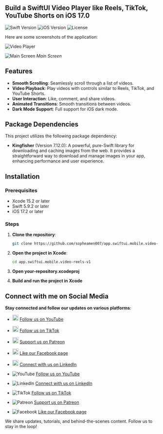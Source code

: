 ## Build a SwiftUI Video Player like Reels, TikTok, YouTube Shorts on iOS 17.0
![Swift Version](https://img.shields.io/badge/Swift-5.0-orange.svg)
![iOS Version](https://img.shields.io/badge/iOS-17.0%2B-blue.svg)
![License](https://img.shields.io/badge/license-MIT-green.svg)

Here are some screenshots of the application:

![Video Player](https://github.com/user-attachments/assets/aefd4e93-0077-4d56-9003-7e655e21aca6)

![Main Screen](https://github.com/user-attachments/assets/fde8a998-de17-43ca-bb19-886f6411a5db)
*Main Screen*

## Features

- **Smooth Scrolling**: Seamlessly scroll through a list of videos.
- **Video Playback**: Play videos with controls similar to Reels, TikTok, and YouTube Shorts.
- **User Interaction**: Like, comment, and share videos.
- **Animated Transitions**: Smooth transitions between videos.
- **Dark Mode Support**: Full support for iOS dark mode.

## Package Dependencies

This project utilizes the following package dependency:

- **Kingfisher** (Version 7.12.0): A powerful, pure-Swift library for downloading and caching images from the web. It provides a straightforward way to download and manage images in your app, enhancing performance and user experience.


## Installation

### Prerequisites

- Xcode 15.2 or later
- Swift 5.9.2 or later
- iOS 17.2 or later

### Steps

1. **Clone the repository**:

   ```bash
   git clone https://github.com/sopheamen007/app.swiftui.mobile.video-reels-v1.git
   
2. **Open the project in Xcode**:

   ```bash
   cd app.swiftui.mobile.video-reels-v1

3. **Open your-repository.xcodeproj**
4. **Build and run the project in Xcode**

## Connect with me on Social Media
**Stay connected and follow our updates on various platforms**:

- <img src="https://upload.wikimedia.org/wikipedia/commons/9/98/YouTube_Logo.svg" width="20" height="20"> [Follow us on YouTube](https://youtube.com/yourChannel)
- <img src="https://upload.wikimedia.org/wikipedia/commons/4/46/TikTok_logo.svg" width="20" height="20"> [Follow us on TikTok](https://tiktok.com/@yourUsername)
- <img src="https://upload.wikimedia.org/wikipedia/commons/9/94/Patreon_logo.svg" width="20" height="20"> [Support us on Patreon](https://patreon.com/yourUsername)
- <img src="https://upload.wikimedia.org/wikipedia/commons/5/51/Facebook_f_logo_%282019%29.svg" width="20" height="20"> [Like our Facebook page](https://facebook.com/yourPage)
- <img src="https://upload.wikimedia.org/wikipedia/commons/c/ca/LinkedIn_logo_initials.png" width="20" height="20"> [Connect with us on LinkedIn](https://www.linkedin.com/in/yourProfile)


- ![YouTube](https://upload.wikimedia.org/wikipedia/commons/9/98/YouTube_Logo.svg) [Follow us on YouTube](https://www.youtube.com/channel/UCUwKif7EmAe5aS7IjsUMlCw)
- ![LinkedIn](https://upload.wikimedia.org/wikipedia/commons/c/ca/LinkedIn_logo_initials.png) [Connect with us on LinkedIn](https://www.linkedin.com/in/sopheamen-van-949639119)
- ![TikTok](https://upload.wikimedia.org/wikipedia/commons/4/46/TikTok_logo.svg) [Follow us on TikTok](https://www.tiktok.com/@sopheamenvan)
- ![Patreon](https://upload.wikimedia.org/wikipedia/commons/9/94/Patreon_logo.svg) [Support us on Patreon](https://www.patreon.com/sopheamenvan)
- ![Facebook](https://upload.wikimedia.org/wikipedia/commons/5/51/Facebook_f_logo_%282019%29.svg) [Like our Facebook page](https://www.facebook.com/profile.php?id=100057202699919)
  
We share updates, tutorials, and behind-the-scenes content. Follow us to stay in the loop!

